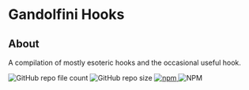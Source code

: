 # Gandolfini Hooks

## About

A compilation of mostly esoteric hooks and the occasional useful hook.

<div >
  <img alt="GitHub repo file count" src="https://img.shields.io/github/directory-file-count/FooOperator/-gandolfini-hooks">
  <img alt="GitHub repo size" src="https://img.shields.io/github/repo-size/FooOperator/-gandolfini-hooks">
  <a target="_blank" rel="noopener noreferrer" href="https://www.npmjs.com/package/@gandolfini/hooks"> 
    <img alt="npm" src="https://img.shields.io/npm/v/@gandolfini/hooks">
  </a>
  <img alt="NPM" src="https://img.shields.io/npm/l/@gandolfini/hooks">
</div>
